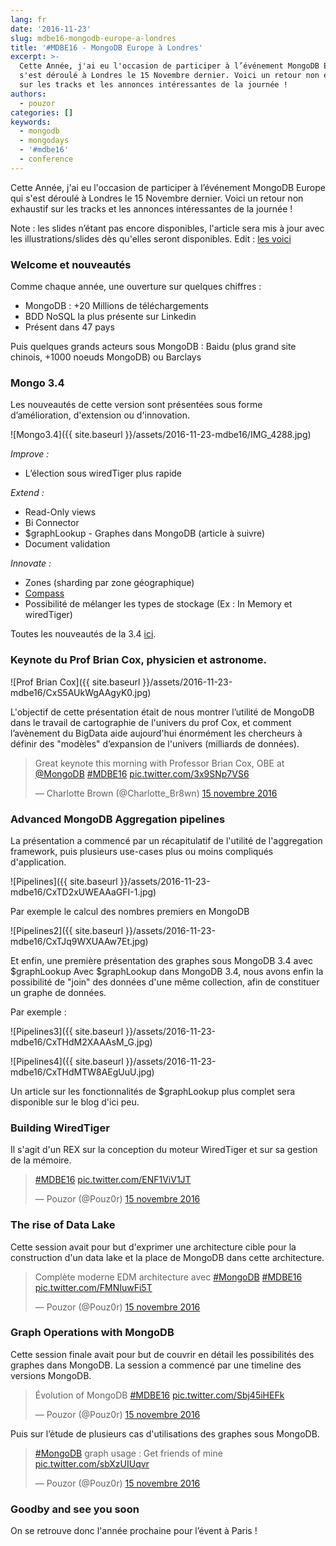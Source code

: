 ```yaml
---
lang: fr
date: '2016-11-23'
slug: mdbe16-mongodb-europe-a-londres
title: '#MDBE16 - MongoDB Europe à Londres'
excerpt: >-
  Cette Année, j'ai eu l'occasion de participer à l’événement MongoDB Europe qui
  s'est déroulé à Londres le 15 Novembre dernier. Voici un retour non exhaustif
  sur les tracks et les annonces intéressantes de la journée !
authors:
  - pouzor
categories: []
keywords:
  - mongodb
  - mongodays
  - '#mdbe16'
  - conference
---
```



Cette Année, j'ai eu l'occasion de participer à l’événement MongoDB Europe qui s'est déroulé à Londres le 15 Novembre dernier. Voici un retour non exhaustif sur les tracks et les annonces intéressantes de la journée !


Note : les slides n’étant pas encore disponibles, l'article sera mis à jour avec les illustrations/slides dès qu'elles seront disponibles.
Edit : [les voici](https://www.mongodb.com/presentations/all?page=1&amp;search=europe%202016")

### Welcome et nouveautés

Comme chaque année, une ouverture sur quelques chiffres :

- MongoDB : +20 Millions de téléchargements
- BDD NoSQL la plus présente sur Linkedin
- Présent dans 47 pays

Puis quelques grands acteurs sous MongoDB : Baidu (plus grand site chinois, +1000 noeuds MongoDB) ou Barclays

### Mongo 3.4

Les nouveautés de cette version sont présentées sous forme d’amélioration, d'extension ou d'innovation.

![Mongo3.4]({{ site.baseurl }}/assets/2016-11-23-mdbe16/IMG_4288.jpg)

*Improve :*

- L’élection sous wiredTiger plus rapide

*Extend :*

- Read-Only views
- Bi Connector
- $graphLookup - Graphes dans MongoDB (article à suivre)
- Document validation

*Innovate :*

- Zones (sharding par zone géographique)
- <a href="https://www.mongodb.com/products/compass">Compass</a>
- Possibilité de mélanger les types de stockage (Ex : In Memory et wiredTiger)

Toutes les nouveautés de la 3.4 <a href="https://www.mongodb.com/mongodb-3.4">ici</a>.

### Keynote du Prof Brian Cox, physicien et astronome.

![Prof Brian Cox]({{ site.baseurl }}/assets/2016-11-23-mdbe16/CxS5AUkWgAAgyK0.jpg)

L'objectif de cette présentation était de nous montrer l’utilité de MongoDB dans le travail de cartographie de l'univers du prof Cox, et comment l’avènement du BigData aide aujourd'hui énormément les chercheurs à définir des "modèles" d’expansion de l'univers (milliards de données).

<blockquote class="twitter-tweet" data-lang="fr">
<p dir="ltr" lang="en">Great keynote this morning with Professor Brian Cox, OBE at <a href="https://twitter.com/MongoDB">@MongoDB</a> <a href="https://twitter.com/hashtag/MDBE16?src=hash">#MDBE16</a> <a href="https://t.co/3x9SNp7VS6">pic.twitter.com/3x9SNp7VS6</a></p>
<p>— Charlotte Brown (@Charlotte_Br8wn) <a href="https://twitter.com/Charlotte_Br8wn/status/798485488474669056">15 novembre 2016</a></p></blockquote>
<script async src="//platform.twitter.com/widgets.js" charset="utf-8"></script>


### Advanced MongoDB Aggregation pipelines

La présentation a commencé par un récapitulatif de l'utilité de l'aggregation framework, puis plusieurs use-cases plus ou moins compliqués d'application.

![Pipelines]({{ site.baseurl }}/assets/2016-11-23-mdbe16/CxTD2xUWEAAaGFI-1.jpg)

Par exemple le calcul des nombres premiers en MongoDB

![Pipelines2]({{ site.baseurl }}/assets/2016-11-23-mdbe16/CxTJq9WXUAAw7Et.jpg)

Et enfin, une première présentation des graphes sous MongoDB 3.4 avec $graphLookup
Avec $graphLookup dans MongoDB 3.4, nous avons enfin la possibilité de "join" des données d'une même collection, afin de constituer un graphe de données.

Par exemple :

![Pipelines3]({{ site.baseurl }}/assets/2016-11-23-mdbe16/CxTHdM2XAAAsM_G.jpg)

![Pipelines4]({{ site.baseurl }}/assets/2016-11-23-mdbe16/CxTHdMTW8AEgUuU.jpg)

Un article sur les fonctionnalités de $graphLookup plus complet sera disponible sur le blog d'ici peu.

### Building WiredTiger

Il s'agit d'un REX sur la conception du moteur WiredTiger et sur sa gestion de la mémoire.

<blockquote class="twitter-tweet" data-lang="fr">
<p dir="ltr" lang="und"><a href="https://twitter.com/hashtag/MDBE16?src=hash">#MDBE16</a> <a href="https://t.co/ENF1ViV1JT">pic.twitter.com/ENF1ViV1JT</a></p>
<p>— Pouzor (@Pouz0r) <a href="https://twitter.com/Pouz0r/status/798489580328648704">15 novembre 2016</a></p></blockquote>



### The rise of Data Lake

Cette session avait pour but d'exprimer une architecture cible pour la construction d'un data lake et la place de MongoDB dans cette architecture.

<blockquote class="twitter-tweet" data-lang="fr">
<p dir="ltr" lang="fr">Complète moderne EDM architecture avec <a href="https://twitter.com/hashtag/MongoDB?src=hash">#MongoDB</a> <a href="https://twitter.com/hashtag/MDBE16?src=hash">#MDBE16</a> <a href="https://t.co/FMNIuwFi5T">pic.twitter.com/FMNIuwFi5T</a></p>
<p>— Pouzor (@Pouz0r) <a href="https://twitter.com/Pouz0r/status/798539076559175680">15 novembre 2016</a></p></blockquote>


### Graph Operations with MongoDB

Cette session finale avait pour but de couvrir en détail les possibilités des graphes dans MongoDB.
La session a commencé par une timeline des versions MongoDB.

<blockquote class="twitter-tweet" data-lang="fr">
<p dir="ltr" lang="fr">Évolution of MongoDB <a href="https://twitter.com/hashtag/MDBE16?src=hash">#MDBE16</a> <a href="https://t.co/Sbj45iHEFk">pic.twitter.com/Sbj45iHEFk</a></p>
<p>— Pouzor (@Pouz0r) <a href="https://twitter.com/Pouz0r/status/798572477001633792">15 novembre 2016</a></p></blockquote>


Puis sur l’étude de plusieurs cas d'utilisations des graphes sous MongoDB.

<blockquote class="twitter-tweet" data-lang="fr">
<p dir="ltr" lang="en"><a href="https://twitter.com/hashtag/MongoDB?src=hash">#MongoDB</a> graph usage : Get friends of mine <a href="https://t.co/sbXzUIUqvr">pic.twitter.com/sbXzUIUqvr</a></p>
<p>— Pouzor (@Pouz0r) <a href="https://twitter.com/Pouz0r/status/798577288715571200">15 novembre 2016</a></p></blockquote>

### Goodby and see you soon
On se retrouve donc l'année prochaine pour l’évent à Paris !


